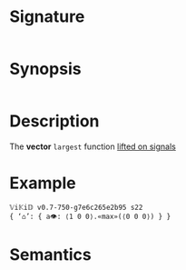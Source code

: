 # Signature
```vikid-signature
```

# Synopsis
```vikid-synopsis
```

# Description
The __vector__ `largest` function [lifted on signals](/refman/concepts/pure_functions)

# Example
```vikid-script
𝕍i𝕂i𝔻 v0.7-750-g7e6c265e2b95 s22
{ ‘⌂’: { a👁: ⟨1 0 0⟩.«max»(⟨0 0 0⟩) } }
```




# Semantics
